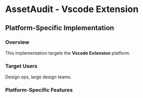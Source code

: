 # AssetAudit - Vscode Extension

## Platform-Specific Implementation

### Overview
This implementation targets the **Vscode Extension** platform.

### Target Users
Design ops, large design teams.

### Platform-Specific Features
